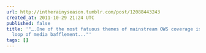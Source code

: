 ```yaml
---
url: http://intherainyseason.tumblr.com/post/12088443243
created_at: 2011-10-29 21:24 UTC
published: false
title: '"….One of the most fatuous themes of mainstream OWS coverage is the endless
  loop of media bafflement..."'
tags: []
---
```



